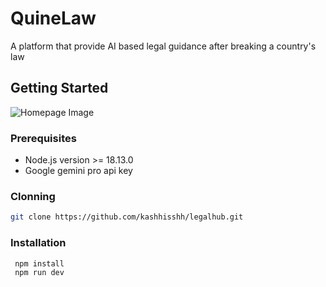 # QuineLaw

A platform that provide AI based legal guidance after breaking a country's law 



## Getting Started 
![Homepage Image](./src/assets/legalhub")

### Prerequisites

- Node.js version >= 18.13.0
- Google gemini pro api key


### Clonning

```bash
git clone https://github.com/kashhisshh/legalhub.git
```

### Installation

```bash 
 npm install
 npm run dev
 ```





